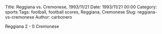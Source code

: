 Title: Reggiana vs. Cremonese, 1993/11/21
Date: 1993/11/21 00:00
Category: sports
Tags: football, football scores, Reggiana, Cremonese
Slug: reggiana-vs-cremonese
Author: carbonero


Reggiana 2 - 0 Cremonese
